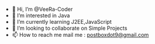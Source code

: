 - 👋 Hi, I’m @VeeRa-Coder
- 👀 I’m interested in Java
- 🌱 I’m currently learning J2EE,JavaScript
- 💞️ I’m looking to collaborate on Simple Projects
- 📫 How to reach me mail me : postboxdot9@gmail.com

<!---
VeeRa-Coder/VeeRa-Coder is a ✨ special ✨ repository because its `README.md` (this file) appears on your GitHub profile.
You can click the Preview link to take a look at your changes.
--->
